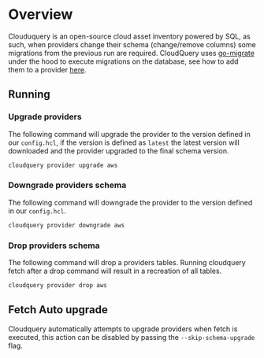 # Overview

Clouduquery is an open-source cloud asset inventory powered by SQL, as such, when providers change their schema (change/remove columns) some migrations from the previous run are required. CloudQuery uses [go-migrate](https://github.com/golang-migrate/migrate) under the hood to execute migrations on the database, see how to add them to a provider [here](./developers/migrations.md).


## Running

### Upgrade providers 

The following command will upgrade the provider to the version defined in our `config.hcl`, if the version is defined as `latest` the latest version will downloaded and the provider upgraded to the final schema version.

```bash
cloudquery provider upgrade aws
```

### Downgrade providers schema

The following command will downgrade the provider to the version defined in our `config.hcl`.
```bash
cloudquery provider downgrade aws
```


### Drop providers schema

The following command will drop a providers tables. Running cloudquery fetch after a drop command will result in a recreation of all tables.
```bash
cloudquery provider drop aws
```


## Fetch Auto upgrade

Cloudquery automatically attempts to upgrade providers when fetch is executed, this action can be disabled by passing the `--skip-schema-upgrade` flag.
